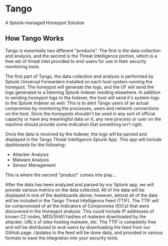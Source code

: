 # Tango
A Splunk-managed Honeypot Solution

## How Tango Works

Tango is essentially two different "products". The first is the data collection and analysis, and the second is the Threat Intelligence portion, which is a free set of threat intel provided to end-users for use in their security monitoring tools. 

The first part of Tango, the data collection and analysis is performed by Splunk Universal Forwarders installed on each host system running the honeypot. The honeypot will generate the logs, and the UF will send the logs generated to a listening Splunk Indexer residing elsewhere. In addition to sending honeypot logs to the Indexer, the host will send it's system logs to the Splunk Indexer as well. This is to alert Tango users of an actual compromise by monitoring the processes, users and network connections on the host. Since the honeypots shouldn't be used in any sort of official capacity or have any meaningful data on it, any new process or user on the machine should provide some indication that something isn't right. 

Once the data is received by the Indexer, the logs will be parsed and displayed in the Tango Threat Intelligence Splunk App. This app will include dashboards for the following:
- Attacker Analysis
- Malware Analysis
- Sensor Management

This is where the second "product" comes into play...

After the data has been analyzed and parsed by our Splunk app, we will provide various metrics on the data collected. All of the data will be displayed in one of the dashboards above, however, almost all of the data will be included in the Tango Threat Intelligence Feed (TTIF). The TTIF will be compromised of all the Indicators of Compromise (IOCs) that were discovered in the Honeypot analysis. This could include IP addresses of known C2 nodes, MD5/SHA1 hashes of malware downloaded by the attacker, URL's of sites hosting malware, etc. The TTIF is compeletly free and will be distributed to end-users by downloading the feed from our GitHub page. Updates to the feed will be done daily, and provided in various formats to ease the integration into your security tools.
